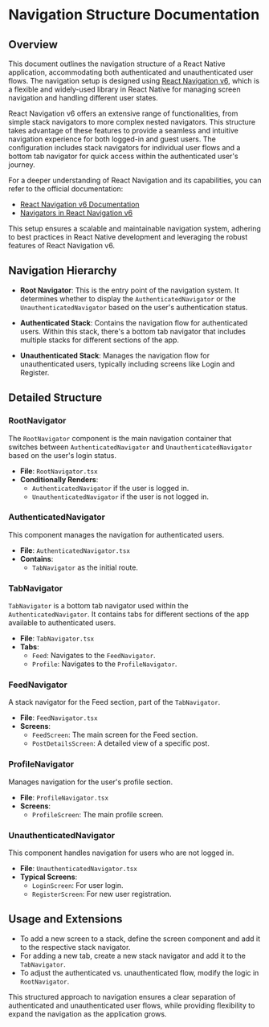 
# Navigation Structure Documentation

## Overview

This document outlines the navigation structure of a React Native application, accommodating both authenticated and unauthenticated user flows. The navigation setup is designed using [React Navigation v6](https://reactnavigation.org/docs/getting-started/), which is a flexible and widely-used library in React Native for managing screen navigation and handling different user states.

React Navigation v6 offers an extensive range of functionalities, from simple stack navigators to more complex nested navigators. This structure takes advantage of these features to provide a seamless and intuitive navigation experience for both logged-in and guest users. The configuration includes stack navigators for individual user flows and a bottom tab navigator for quick access within the authenticated user's journey.

For a deeper understanding of React Navigation and its capabilities, you can refer to the official documentation:
- [React Navigation v6 Documentation](https://reactnavigation.org/docs/getting-started/)
- [Navigators in React Navigation v6](https://reactnavigation.org/docs/navigators/)

This setup ensures a scalable and maintainable navigation system, adhering to best practices in React Native development and leveraging the robust features of React Navigation v6.

## Navigation Hierarchy

- **Root Navigator**: This is the entry point of the navigation system. It determines whether to display the `AuthenticatedNavigator` or the `UnauthenticatedNavigator` based on the user's authentication status.

- **Authenticated Stack**: Contains the navigation flow for authenticated users. Within this stack, there's a bottom tab navigator that includes multiple stacks for different sections of the app.

- **Unauthenticated Stack**: Manages the navigation flow for unauthenticated users, typically including screens like Login and Register.

## Detailed Structure

### RootNavigator

The `RootNavigator` component is the main navigation container that switches between `AuthenticatedNavigator` and `UnauthenticatedNavigator` based on the user's login status.

- **File**: `RootNavigator.tsx`
- **Conditionally Renders**:
    - `AuthenticatedNavigator` if the user is logged in.
    - `UnauthenticatedNavigator` if the user is not logged in.

### AuthenticatedNavigator

This component manages the navigation for authenticated users.

- **File**: `AuthenticatedNavigator.tsx`
- **Contains**:
    - `TabNavigator` as the initial route.

### TabNavigator

`TabNavigator` is a bottom tab navigator used within the `AuthenticatedNavigator`. It contains tabs for different sections of the app available to authenticated users.

- **File**: `TabNavigator.tsx`
- **Tabs**:
    - `Feed`: Navigates to the `FeedNavigator`.
    - `Profile`: Navigates to the `ProfileNavigator`.

### FeedNavigator

A stack navigator for the Feed section, part of the `TabNavigator`.

- **File**: `FeedNavigator.tsx`
- **Screens**:
    - `FeedScreen`: The main screen for the Feed section.
    - `PostDetailsScreen`: A detailed view of a specific post.

### ProfileNavigator

Manages navigation for the user's profile section.

- **File**: `ProfileNavigator.tsx`
- **Screens**:
    - `ProfileScreen`: The main profile screen.

### UnauthenticatedNavigator

This component handles navigation for users who are not logged in.

- **File**: `UnauthenticatedNavigator.tsx`
- **Typical Screens**:
    - `LoginScreen`: For user login.
    - `RegisterScreen`: For new user registration.

## Usage and Extensions

- To add a new screen to a stack, define the screen component and add it to the respective stack navigator.
- For adding a new tab, create a new stack navigator and add it to the `TabNavigator`.
- To adjust the authenticated vs. unauthenticated flow, modify the logic in `RootNavigator`.

This structured approach to navigation ensures a clear separation of authenticated and unauthenticated user flows, while providing flexibility to expand the navigation as the application grows.
